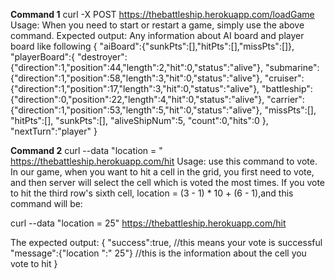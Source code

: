 __Command 1__
curl -X POST https://thebattleship.herokuapp.com/loadGame
Usage: When you need to start or restart a game, simply use the above command.
Expected output: Any information about AI board and player board like following
{
  "aiBoard":{"sunkPts":[],"hitPts":[],"missPts":[]},
  "playerBoard":{
    "destroyer":{"direction":1,"position":44,"length":2,"hit":0,"status":"alive"},
    "submarine":{"direction":1,"position":58,"length":3,"hit":0,"status":"alive"},
    "cruiser":{"direction":1,"position":17,"length":3,"hit":0,"status":"alive"},
    "battleship":{"direction":0,"position":22,"length":4,"hit":0,"status":"alive"},
    "carrier":{"direction":1,"position":53,"length":5,"hit":0,"status":"alive"},
    "missPts":[],
    "hitPts":[],
    "sunkPts":[],
    "aliveShipNum":5,
    "count":0,"hits":0
  },
  "nextTurn":"player"
}


__Command 2__
curl --data "location = <the location you want to hit>"
https://thebattleship.herokuapp.com/hit
Usage: use this command to vote. In our game, when you want to hit a cell in the grid, you
first need to vote, and then server will select the cell which is voted the most times. If
you vote to hit the third row's sixth cell, location = (3 - 1) * 10 + (6 - 1),and this
command will be:

curl --data "location = 25" https://thebattleship.herokuapp.com/hit

The expected output:
{
  "success":true,                 //this means your vote is successful
  "message":{"location ":" 25"}   //this is the information about the cell you vote to hit
}
